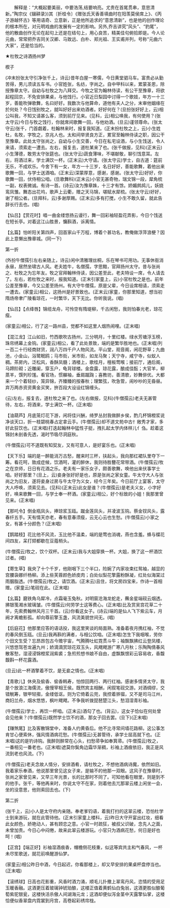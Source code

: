 <!-- { "loadSidebar": true } -->
　　解释是：“大概起要美丽，中要浩荡,结要响亮。尤贵在首尾贯串，意思清新。”陶宗仪《辍耕录》)其〔折桂令〕《赠张氏天香善填曲时在阳羡莫侯席上》、《丙子游越怀古》等用语奇、立意新，正是他所追求的“意思清新”，也是他的创作理论的根本所在，对元明戏曲的发展有一定的影响。另外,乔吉讲究“风头”、“豹尾”，他的散曲创作无论在起句上还是在结句上，用心良苦，精美佳句俯拾即是。今人论元曲，常常把乔吉同关汉卿、马致远、白朴、郑光祖、王实甫并列，号称“元曲六大家”，还是恰当的。 

★杜牧之诗酒扬州梦

楔子

(冲末扮张太守引净张千上，诗云)昔年白屋一寒儒，今日黄堂驷马车。富贵必从勤苦得，男儿须读五车书。小官姓张，名纺，字尚之。自中甲科以来，累蒙圣恩，除授豫章太守。自幼与杜牧之为八拜交。今牧之官为翰林侍读，有公干至豫章，将欲起程回京，不免安排果桌，与他饯行。小官近日梨园中讨得一个歌妓，年方一十三岁，善能吹弹歌舞，名曰好好。我数次与他算命，道他有夫人之分，末审他姻缘在於何处？今日饯别牧之，就叫好好出来劝酒者。好好何在？(旦扮张好好上，云)相公叫我，不知又请甚么客，须到前厅见来。(见科，云)相公唤我，有何使用？(张太守云)今日与牧之饯行，你就席间歌舞一回，与他劝酒。(旦云)谨领尊命。(张太守云)张千，门首觑着，杜翰林来时，报复我知道。(正末扮杜牧之上，云)小生姓杜，名牧，字牧之，京兆人也。太和间举贤良方正，累官至翰林侍读之职，因公干至豫章。此处太守张尚之，自幼与小生交善，今日在私宅设酒，与小生饯送，令人来请，须索走一遭去。左右，报复去，道杜某来了也。(张千做报，见科)(正末云)小生薄德，敢劳太守张筵也。(张太守云)蔬食薄味，不堪献敬，聊引饯意耳。左右，将酒过来，学士满饮一杯。(正末云)大守请。(张太守云)学士，自古道：筵前无乐，不成欢乐。今舍下有一女，年方一十三岁，名日好好，善能歌舞，着他出来歌舞一回，与学士送酒咱。(正末云)深蒙厚意，感谢，感谢。(张太守云)好好，你歌舞一回，伏侍相公咱。(旦歌舞科)(正末云)小官无甚奇物，瑞文锦一段，犀角梳一副，权表微诚。有诗一首。(诗云)汝为豫章姝，十三才有馀。娇媚鹧鸪儿，妖娆鸾凤雏。舞态出花坞，歌声上云衢，赠之天马锦，堪赋水犀梳。(张太守云)好好，谢了相公者。(旦拜科，云)多谢厚赐。(正末云)多有打搅，小生不敢久留，就此告辞长行去也。(唱)

【仙吕】【赏花时】唱一曲金缕悠扬云谩行，舞一回彩袖轻盈花弄影，今日个饯送在短长亭。对着这江山胜景，慵斟酒，诉离情。

【幺篇】怕听阳关第四声，回首家山千万程，博着个甚功名，教俺做浮萍浪梗？因此上意懒出豫章城。(同一下)

第一折

(外扮牛僧孺引左右亲随上，诗云)闲中清雅理丝桐，乐在琴书可用功。无事休衙消永昼，居然坐啸古人风。老夫姓牛，名僧孺，字思黯，官拜扬州太守。昔与张尚之、杜牧之为忘年友。牧之官拜翰林侍读，因公差至此，老夫特设一席，令人请去了。左右，若杜牧之来时，报我知道。(正末引家童上，云)小官杜牧之是也。前年公差至豫章，今又公差至扬州。有大守牛僧孺，原是父辈，今日设席相请，须索走一遭去。(家童云)相公，这扬州是好景致也。(正末云)家童，你那里知道，想当初隋炀帝聿广陵看琼花，一时繁华，天下无比。你听我说。(唱)

【仙吕】【点绛唇】锦缆龙舟，可怜空有隋堤柳，千古闲愁，我则怕春光老，琼花瘦。

(家童云)相公，行了这一路州县，觉都不如这里人烟热闹哩。(正末唱)

【混江龙】江山如旧，竹西歌吹古扬州，三分明月，十里红楼。绿水芳塘浮玉榜，珠帘绣幕上金钩。(家童云)相公，看了此处景致，端的是繁华胜地也。(正末唱)列一百二十行经商财货，润八万四千户人物风流。平山堂，观音阁，闲花野草；九曲池，小金山，浴鹭眠鸥；马市街，米市街，如龙马聚；天宁寺，咸宁寺，似蚁人稠。茶房内，泛松风，香酥凤髓；酒楼上，歌桂月，檀板莺喉；接前厅，通后阁，马蹄阶砌；近雕阑，穿玉户，龟背球楼。金盘露，琼花露，酿成佳酝；大官羊，柳蒸羊，馔列珍馐。看官场，惯軃袖，垂肩蹴踘；喜教坊，善清歌，妙舞俳优。大都来一个个着轻纱，笼异锦，齐臻臻的按春秋；理繁弦，吹急管，闹吵吵的无昏昼。弃万两赤资资黄金买笑，拚百段大设设红锦缠头。

(云)左右，报复去，道杜牧之来了也。(左右做报，见科)(牛僧孺云)老夫无甚管待，左右，将酒来，学士满饮一杯。(正末唱)

【油葫芦】月底笼灯花下游，闲将佳兴酬，绮罗丛封我做醉乡侯，酌几杯锦橙浆说净谈天口，折一枝碧桃春占定拿云手。(牛僧孺云)却不道文苑中古忄敞秀才家，多好此狂饮也。(正末唱)打迭起翰林中猛性子挺，拽扎起太学内体样儿亻刍。趁着这锦封未剖香先透，渴时节吸尽洞庭秋。

(牛僧孺云)可不道既有知契友，又有可意人，是好宴乐也。(正末唱)

【天下乐】端的是一醉能消万古愁，醒来时三杯，扶起头，我向那红裙队里夺下一筹。看花呵，致成症候，饮酒呵，灌的醉休，我则待胜簪花常带酒。(牛僧孺云)牧之在京师，日日有花酒之乐。老夫有一家乐女子，颇善歌舞，唤他出来伏事学士咱。好好那里？(旦上，云)妾身张好好是也，原是张尚之家女童。牛太守大人与张尚之为旧友，遂将妾身过房与牛太守为义女，经今三年矣。今日前厅上宴客，太守大人呼唤，须索见去。(见科)(正末云)此女是谁？(牛僧孺云)是老夫义女，小字好好，唤来歌舞一回，与学士奉一杯酒。(家童云)相公，好个标致的小姐！我那里曾见来。(正末唱)

【那吒令】倒金瓶凤头，捧琼浆玉瓯。蹴金莲凤头，并凌波玉钩。蔡金钗风头，露春纤五手。天有情天亦老，春有意春须瘦，云无心云也生愁。(牛僧孺云)小家之女，有甚十分颜色？(正末唱)

【鹊踏枝】花比他不风流，玉比他不温柔，端的是莺也消魂，燕也含羞。蜂与蝶花间四友，呆打颏都歇在豆蔻梢头。

(牛僧孺云)牧之，饮个双杯。(正末云)我与大姐穿换一杯。大姐，换了这一杯酒饮过者。(唱)

【寄生草】我央了十个千岁，他刚咽下三个半口，险婉了内家妆束红鸳袖，越显的宫腰袅娜纤杨柳。添上些芙蓉颜色娇皮肉；白处似梨花擎露粉酥凝，红处似海棠过雨胭脂透。(牛僧孺云)牧之，请饮酒。(正末云)且住，将文房四宝来，作诗一首相赠。(家童云)笔砚在此。(正末唱)

【幺篇】磨铁角乌犀冷，点霜毫玉兔秋。对明窗沧海龙蛇走，蘸金星端砚云烟透。拂银笺湘水玻璃皱。(牛僧孺云)何劳学士这等费心。(正末唱)比及赏吴宫花草二十年，先索费翰林风月三千首。(云)你看这女子。(诗云)端的是仙人飞下紫云车，月阙才离蟾影孤。却向尊前擎玉盏，风流美貌世间无。(唱)

【后庭花】他那里应答的语话投，我这里笑谈的局面熟。准备着夜月携红袖，不觉的春风倒玉瓯。(旦云)我再斟的满者，与相公饮咱。(正末唱)怎生下我咽喉，劳你个田文生受？忘昂昂包古今赡宇宙，气腾腾吐虹霓贯斗牛；袖飘飘拂红云登凤楼，兴悠悠驾苍龙遍九州；娇滴滴赏琼花双玉头，风飕飕游广寒八月秋；乐陶陶倩春风散客愁，湿浸浸锦橙浆润紫裘；急煎煎想书娘不自由，虚飘飘恨彩云容易收，香馥馥斟一杯花露酒。

(旦云)此一杯酒擎着不饮，是无妾之情也。(正末唱)

【青歌儿】休央及偷香、偷香韩寿，怕惊回两行、两行红袖。感谢多情贤太守，我是个放浪江海儒流，傲慢宰相王侯。既然宾主相酬，闲叙笔砚交游。对酒绸缪，交错觥筹，银甲轻搊，金缕低讴。则为它倚着云兜，我控着骅骝，又不是司马江州，商妇兰舟，烟水悠悠，枫叶飕飕。不争我听拨琵琶楚江头，愁泪湿青衫袖。

(牛僧孺云)学士，再饮一杯咱。(正末云)酒勾了也。(背云)，这女子恰似在何处曾会见他来？(牛僧孺云)既然学士饮不的酒，那女子回去罢。(旦下)(正末唱)

【赚煞尾】比及客散锦堂中，准备人约黄昏后。他不比寻常间墙花路柳。这公事怎肯甘心便索休，强风情酒病花愁。(牛僧孺云)无甚管待，承学士屈高就下也。(正末唱)这的是钓诗钩。我醉则醉常在心头，扫愁帚争如奉箕帚。(牛僧孺云)牧之，一番相见一番老也。(正末唱)遮莫你鬓角边霜华渐稠，衫袖上酒痕依旧，我正是风流到老也风流。(下)

(牛僧孺云)老夫念故人情分，安排酒肴，请杜牧之，不想他酒病诗魔，依然如旧。我着家乐奉酒，他说那里曾见这女子来，是输不的他那一双眼。这风子在豫章时，张尚之家曾见来，又早三年光景，长的比那时不同了。可知他看在眼里，则是到不的他手。张千，等他再来时，你说太守不在家，则着他去兀那翠云楼上闲坐一会，坐的没意思，他则索回去也。(下)

第二折

(张千上，云)小人是太守府内亲随。奉老爹钧语，着我打扫的这翠云楼，恐怕杜学士到来游玩，就在此管待他。(正末引家童上楼科，云)昨日大守开宴出红妆，细看此女颜色，娇艳动人，甚有顾恋之意。小官一时疏狂，被叔父识破，念先人之面，未曾加责。今日心中闷倦，故来此翠云楼游玩。小官只为酒病花愁，何日是好也呵！(唱)

【正宫】【端正好】衫袖湿酒痕香，帽檐侧花枝重，似这等宾共主和气春风，一杯未尽笙歌送，就花前唤醒游仙梦。

(家童云)相公昨日中酒，今日起迟，你看那楼上，却又早安排的果桌杯盘停当也。(正末唱)

【滚绣球】日高也花影重，风香时酒力涌，顺毛儿扑撤上翠鸾丹风，恣情的受用足玉暖香融。这酒更压着玻璃钟琥珀酿，这楼正值着黄鹤仙白兔翁，这酒更胜似酿葡萄紫驼银瓮，这楼快活杀傲人间湖海元龙；这酒却便似泻金茎中天露擎仙掌，这楼恰便似香翠盘内霓裳到月宫，高卷起彩绣帘栊。

